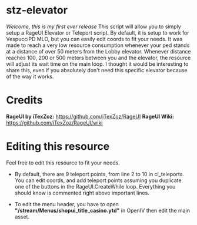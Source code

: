 # stz-elevator
*Welcome, this is my first ever release*
This script will allow you to simply setup a RageUI Elevator or Teleport script.
By default, it is setup to work for VespucciPD MLO, but you can easily edit coords to fit your needs.
It was made to reach a very low resource consumption whenever your ped stands at a distance of over 50 meters from the Lobby elevator.
Whenever distance reaches 100, 200 or 500 meters between you and the elevator, the resource will adjust its wait time on the main loop.
I thought it would be interesting to share this, even if you absolutely don't need this specific elevator because of the way it works.

# Credits
**RageUI by iTexZoz:**
https://github.com/iTexZoz/RageUI
**RageUI Wiki:**
https://github.com/iTexZoz/RageUI/wiki

# Editing this resource
Feel free to edit this resource to fit your needs.

- By default, there are 9 teleport points, from line 2 to 10 in cl_teleports. You can edit coords, and add teleport points assuming you duplicate one of the buttons in the RageUI.CreateWhile loop.
Everything you should know is commented right above important lines.

- To edit the menu header, you have to open **"/stream/Menus/shopui_title_casino.ytd"** in OpenIV then edit the main asset.
